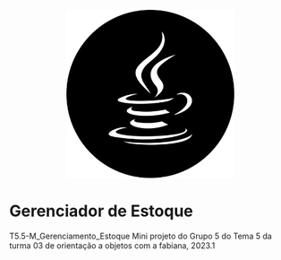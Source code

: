 <p id="header" align="center">
    <img src="recursos/screenshots/401285_java_icon.svg" alt="ícone do java" width="300">
</p>

# Gerenciador de Estoque
T5.5-M_Gerenciamento_Estoque
Mini projeto do Grupo 5 do Tema 5 da turma 03 de orientação a objetos com a fabiana, 2023.1
